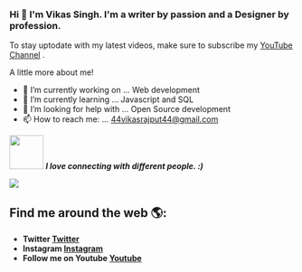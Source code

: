 ### Hi 👋 I'm Vikas Singh. I'm a writer by passion and a Designer by profession.
To stay uptodate with my latest videos, make sure to subscribe my <a href= "https://www.youtube.com/channel/UC2UPlDOXeTpUYKtk2kP3WXA">YouTube Channel</a> .

A little more about me!

- 🔭 I’m currently working on ... Web development
- 🌱 I’m currently learning ... Javascript and SQL
- 🤔 I’m looking for help with ... Open Source development
- 📫 How to reach me: ... 44vikasrajput44@gmail.com


<img src="https://media.giphy.com/media/LnQjpWaON8nhr21vNW/giphy.gif" width="60"> <em><b>I love connecting with different people.  :)</em>
<p><img src = "https://media.giphy.com/media/10LKovKon8DENq/giphy.gif"></p>

## Find me around the web 🌎:

- Twitter <a href="https://mobile.twitter.com/_SinghVikas_">Twitter</a> 
- Instagram <a href="https://instagram.com/uitrends0?igshid=1d0rzqb8a8obv">Instagram</a> 
- Follow me on Youtube  <a href="https://www.youtube.com/channel/UC2UPlDOXeTpUYKtk2kP3WXA">Youtube</a> 


